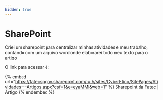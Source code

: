 ```yaml
---
hidden: true
---
```


# SharePoint

Criei um sharepoint para centralizar minhas atividades e meu trabalho, contando com um arquivo word onde elaborarei todo meu texto para o artigo



O link para acessar é:&#x20;

{% embed url="https://fatecspgov.sharepoint.com/:u:/r/sites/CyberEtico/SitePages/Atividades---Artigos.aspx?csf=1&e=eyaMMi&web=1" %}
Sharepoint da Fatec | Artigo
{% endembed %}

